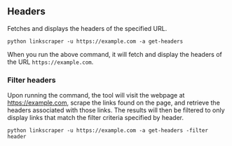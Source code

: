 ## Headers

Fetches and displays the headers of the specified URL.

```shell
python linkscraper -u https://example.com -a get-headers
```

When you run the above command, it will fetch and display the headers of the URL `https://example.com`.

### Filter headers

Upon running the command, the tool will visit the webpage at https://example.com, scrape the links found on the page, and retrieve the headers associated with those links. The results will then be filtered to only display links that match the filter criteria specified by header.

```shell
python linkscraper -u https://example.com -a get-headers -filter header
```
